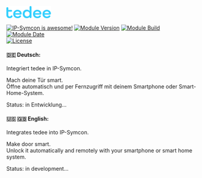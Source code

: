 [![Image](imgs/tedee_logo.png)](https://tedee.com)  

[![IP-Symcon is awesome!](https://img.shields.io/badge/IP--Symcon-6.0-blue.svg)](https://www.symcon.de)
[![Module Version](https://img.shields.io/badge/Module_Version-0.0-blue.svg)]()
[![Module Build](https://img.shields.io/badge/Module_Build-0-blue.svg)]()
[![Module Date](https://img.shields.io/badge/Module_Date-00000000-blue.svg)]()  
[![License](https://img.shields.io/badge/License-CC%20BY--NC--SA%204.0-green.svg)](https://creativecommons.org/licenses/by-nc-sa/4.0/)  

#### :de: Deutsch:

Integriert tedee in IP-Symcon. 

Mach deine Tür smart.  
Öffne automatisch und per Fernzugriff mit deinem Smartphone oder Smart-Home-System.

Status: in Entwicklung...


#### :us: :uk: English:

Integrates tedee into IP-Symcon. 

Make door smart.  
Unlock it automatically and remotely with your smartphone or smart home system.

Status: in development...